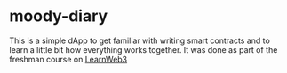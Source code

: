 # moody-diary

This is a simple dApp to get familiar with writing smart contracts and to learn a little bit how everything works together.
It was done as part of the freshman course on [LearnWeb3](https://learnweb3.io/)
